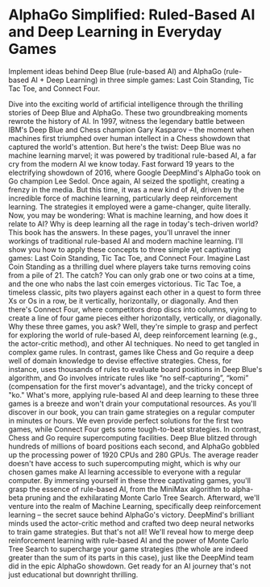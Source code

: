 # AlphaGo Simplified: Ruled-Based AI and Deep Learning in Everyday Games
Implement ideas behind Deep Blue (rule-based AI) and AlphaGo (rule-based AI + Deep Learning) in three simple games: Last Coin Standing, Tic Tac Toe, and Connect Four.


Dive into the exciting world of artificial intelligence through the thrilling stories of Deep Blue and AlphaGo. These two groundbreaking moments rewrote the history of AI. In 1997, witness the legendary battle between IBM's Deep Blue and Chess champion Gary Kasparov – the moment when machines first triumphed over human intellect in a Chess showdown that captured the world's attention. But here's the twist: Deep Blue was no machine learning marvel; it was powered by traditional rule-based AI, a far cry from the modern AI we know today.
Fast forward 19 years to the electrifying showdown of 2016, where Google DeepMind's AlphaGo took on Go champion Lee Sedol. Once again, AI seized the spotlight, creating a frenzy in the media. But this time, it was a new kind of AI, driven by the incredible force of machine learning, particularly deep reinforcement learning. The strategies it employed were a game-changer, quite literally.
Now, you may be wondering: What is machine learning, and how does it relate to AI? Why is deep learning all the rage in today's tech-driven world? This book has the answers. In these pages, you'll unravel the inner workings of traditional rule-based AI and modern machine learning. I'll show you how to apply these concepts to three simple yet captivating games: Last Coin Standing, Tic Tac Toe, and Connect Four.
Imagine Last Coin Standing as a thrilling duel where players take turns removing coins from a pile of 21. The catch? You can only grab one or two coins at a time, and the one who nabs the last coin emerges victorious. Tic Tac Toe, a timeless classic, pits two players against each other in a quest to form three Xs or Os in a row, be it vertically, horizontally, or diagonally. And then there's Connect Four, where competitors drop discs into columns, vying to create a line of four game pieces either horizontally, vertically, or diagonally.
Why these three games, you ask? Well, they're simple to grasp and perfect for exploring the world of rule-based AI, deep reinforcement learning (e.g., the actor-critic method), and other AI techniques. No need to get tangled in complex game rules. In contrast, games like Chess and Go require a deep well of domain knowledge to devise effective strategies. Chess, for instance, uses thousands of rules to evaluate board positions in Deep Blue's algorithm, and Go involves intricate rules like “no self-capturing”, “komi” (compensation for the first mover's advantage), and the tricky concept of "ko."
What's more, applying rule-based AI and deep learning to these three games is a breeze and won't drain your computational resources. As you'll discover in our book, you can train game strategies on a regular computer in minutes or hours. We even provide perfect solutions for the first two games, while Connect Four gets some tough-to-beat strategies. In contrast, Chess and Go require supercomputing facilities. Deep Blue blitzed through hundreds of millions of board positions each second, and AlphaGo gobbled up the processing power of 1920 CPUs and 280 GPUs. The average reader doesn't have access to such supercomputing might, which is why our chosen games make AI learning accessible to everyone with a regular computer.
By immersing yourself in these three captivating games, you'll grasp the essence of rule-based AI, from the MiniMax algorithm to alpha-beta pruning and the exhilarating Monte Carlo Tree Search. Afterward, we'll venture into the realm of Machine Learning, specifically deep reinforcement learning – the secret sauce behind AlphaGo's victory. DeepMind's brilliant minds used the actor-critic method and crafted two deep neural networks to train game strategies.
But that's not all! We'll reveal how to merge deep reinforcement learning with rule-based AI and the power of Monte Carlo Tree Search to supercharge your game strategies (the whole are indeed greater than the sum of its parts in this case), just like the DeepMind team did in the epic AlphaGo showdown. Get ready for an AI journey that's not just educational but downright thrilling.


